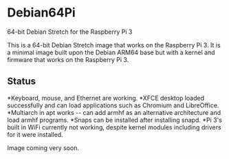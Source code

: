 # Debian64Pi
64-bit Debian Stretch for the Raspberry Pi 3

This is a 64-bit Debian Stretch image that works on the Raspberry Pi 3. It is a minimal image built upon the Debian ARM64 base but with a kernel and firmware that works on the Raspberry Pi 3.

## Status
*Keyboard, mouse, and Ethernet are working.
*XFCE desktop loaded successfully and can load applications such as Chromium and LibreOffice.
*Multiarch in apt works -- can add armhf as an alternative architecture and load armhf programs.
*Snaps can be installed after installing snapd.
*Pi 3's built in WiFi currently not working, despite kernel modules including drivers for it were installed.

Image coming very soon.
